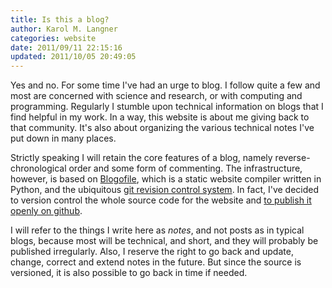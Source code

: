 ```yaml
---
title: Is this a blog?
author: Karol M. Langner
categories: website
date: 2011/09/11 22:15:16
updated: 2011/10/05 20:49:05
---
```


Yes and no. For some time I've had an urge to blog. I follow quite a few and most are concerned with science and research, or with computing and programming. Regularly I stumble upon technical information on blogs that I find helpful in my work. In a way, this website is about me giving back to that community. It's also about organizing the various technical notes I've put down in many places.

Strictly speaking I will retain the core features of a blog, namely reverse-chronological order and some form of commenting. The infrastructure, however, is based on [Blogofile](http://www.blogofile.com), which is a static website compiler written in Python, and the ubiquitous [git revision control system](http://git-scm.com). In fact, I've decided to version control the whole source code for the website and [to publish it openly on github](https://github.com/langner/mmqc).

I will refer to the things I write here as *notes*, and not posts as in typical blogs, because most will be technical, and short, and they will probably be published irregularly. Also, I reserve the right to go back and update, change, correct and extend notes in the future. But since the source is versioned, it is also possible to go back in time if needed.

